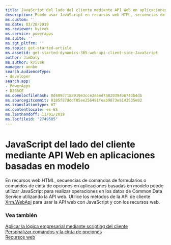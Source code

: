 ```yaml
---
title: JavaScript del lado del cliente mediante API Web en aplicaciones basadas en modelo | Microsoft Docs
description: Puede usar JavaScript en recursos web HTML, secuencias de comandos de formularios o comandos de cinta de opciones para realizar operaciones en los datos de Common Data Service para aplicaciones con la API web
ms.custom: ''
ms.date: 03/28/2019
ms.reviewer: kvivek
ms.service: powerapps
ms.suite: ''
ms.tgt_pltfrm: ''
ms.topic: get-started-article
ms.assetid: get-started-dynamics-365-web-api-client-side-JavaScript
author: JimDaly
ms.author: kvivek
manager: annbe
search.audienceType:
- developer
search.app:
- PowerApps
- D365CE
ms.openlocfilehash: 8d499d7188919e3cce2eaed7a820394b6743b4db
ms.sourcegitcommit: 8185f87dddf05ee256491feab9873e9143535e02
ms.translationtype: HT
ms.contentlocale: es-ES
ms.lasthandoff: 11/01/2019
ms.locfileid: "2749505"
---
```

# <a name="client-side-javascript-using-web-api-in-model-driven-apps"></a>JavaScript del lado del cliente mediante API Web en aplicaciones basadas en modelo

En recursos web HTML, secuencias de comandos de formularios o comandos de cinta de opciones en aplicaciones basadas en modelo puede utilizar JavaScript para realizar operaciones en los datos de Common Data Service utilizando la API web. Utilice los métodos de la API de cliente [Xrm.WebApi](/powerapps/developer/model-driven-apps/clientapi/reference/xrm-webapi) para usar la API web con JavaScript y con los recursos web.

### <a name="see-also"></a>Vea también
[Aplicar la lógica empresarial mediante scripting del cliente](/powerapps/developer/model-driven-apps/client-scripting)<br/>
[Personalizar comandos y la cinta de opciones](/powerapps/developer/model-driven-apps/customize-commands-ribbon)<br/>
[Recursos web](/powerapps/developer/model-driven-apps/web-resources)

